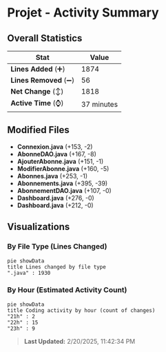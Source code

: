 # Projet - Activity Summary 

## Overall Statistics

| Stat                   | Value                                                             |
| ---------------------- | ----------------------------------------------------------------- |
| **Lines Added** (➕)   | 1874                                          |
| **Lines Removed** (➖) | 56                                        |
| **Net Change** (↕)    | 1818                |
| **Active Time** (⌚)   | 37 minutes |


## Modified Files
- **Connexion.java** (+153, -2)
- **AbonneDAO.java** (+167, -8)
- **AjouterAbonne.java** (+151, -1)
- **ModifierAbonne.java** (+160, -5)
- **Abonnes.java** (+253, -1)
- **Abonnements.java** (+395, -39)
- **AbonnementDAO.java** (+107, -0)
- **Dashboard.java** (+276, -0)
- **Dashboard.java** (+212, -0)

## Visualizations

### By File Type (Lines Changed)

```mermaid
pie showData
title Lines changed by file type
".java" : 1930
```

### By Hour (Estimated Activity Count)

```mermaid
pie showData
title Coding activity by hour (count of changes)
"21h" : 2
"22h" : 15
"23h" : 9
```


> **Last Updated:** 2/20/2025, 11:42:34 PM